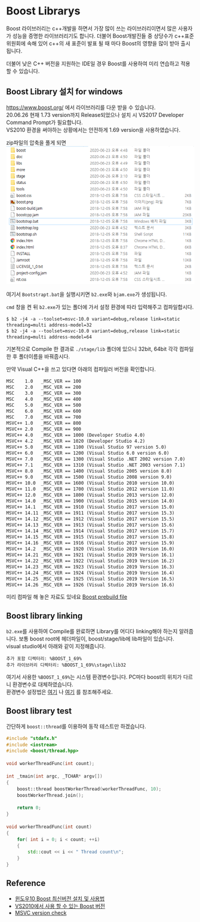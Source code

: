 # Boost Librarys

Boost 라이브러리는 c++개발을 하면서 가장 많이 쓰는 라이브러리이면서 많은 사용자가 성능을 증명한 라이브러리기도 합니다.
더불어 Boost개발진들 중 상당수가 c++표준위원회에 속해 있어 c++의 새 표준이 발표 될 때 마다 Boost의 영향을 많이 받아 출시됩니다.

더불어 낮은 C++ 버전을 지원하는 IDE일 경우 Boost를 사용하여 미리 연습하고 적용 할 수 있습니다.

## Boost Library 설치 for windows
<https://www.boost.org/> 에서 라이브러리를 다운 받을 수 있습니다.  
20.06.26 현재 1.73 version까지 Release되었으나 설치 시 VS2017 Developer Command Prompt가 필요합니다.  
VS2010 환경을 써야하는 상황에서는 안전하게 1.69 version을 사용하였습니다.

zip파일의 압축을 풀게 되면 
![](TIL_img/20-06-26_boost_install_folder.PNG)

여기서 ```Bootstrapt.bat```을 실행시키면 ```b2.exe```와 ```bjam.exe```가 생성됩니다.

```cmd``` 창을 켠 뒤 ```b2.exe```가 있는 폴더에 가서 설정 환경에 따라 입력해주고 컴파일합시다.
```shell script
$ b2 -j4 -a --toolset=msvc-10.0 variant=debug,release link=static threading=multi address-model=32
$ b2 -j4 -a --toolset=msvc-10.0 variant=debug,release link=static threading=multi address-model=64
```
기본적으로 Compile 한 결과로 ```./stage/lib``` 폴더에 있으니 32bit, 64bit 각각 컴파일 한 후 폴더이름을 바꿔줍시다.

만약 Visual C++을 쓰고 있다면 아래의 컴파일러 버전을 확인합니다.
```shell script
MSC    1.0   _MSC_VER == 100
MSC    2.0   _MSC_VER == 200
MSC    3.0   _MSC_VER == 300
MSC    4.0   _MSC_VER == 400
MSC    5.0   _MSC_VER == 500
MSC    6.0   _MSC_VER == 600
MSC    7.0   _MSC_VER == 700
MSVC++ 1.0   _MSC_VER == 800
MSVC++ 2.0   _MSC_VER == 900
MSVC++ 4.0   _MSC_VER == 1000 (Developer Studio 4.0)
MSVC++ 4.2   _MSC_VER == 1020 (Developer Studio 4.2)
MSVC++ 5.0   _MSC_VER == 1100 (Visual Studio 97 version 5.0)
MSVC++ 6.0   _MSC_VER == 1200 (Visual Studio 6.0 version 6.0)
MSVC++ 7.0   _MSC_VER == 1300 (Visual Studio .NET 2002 version 7.0)
MSVC++ 7.1   _MSC_VER == 1310 (Visual Studio .NET 2003 version 7.1)
MSVC++ 8.0   _MSC_VER == 1400 (Visual Studio 2005 version 8.0)
MSVC++ 9.0   _MSC_VER == 1500 (Visual Studio 2008 version 9.0)
MSVC++ 10.0  _MSC_VER == 1600 (Visual Studio 2010 version 10.0)
MSVC++ 11.0  _MSC_VER == 1700 (Visual Studio 2012 version 11.0)
MSVC++ 12.0  _MSC_VER == 1800 (Visual Studio 2013 version 12.0)
MSVC++ 14.0  _MSC_VER == 1900 (Visual Studio 2015 version 14.0)
MSVC++ 14.1  _MSC_VER == 1910 (Visual Studio 2017 version 15.0)
MSVC++ 14.11 _MSC_VER == 1911 (Visual Studio 2017 version 15.3)
MSVC++ 14.12 _MSC_VER == 1912 (Visual Studio 2017 version 15.5)
MSVC++ 14.13 _MSC_VER == 1913 (Visual Studio 2017 version 15.6)
MSVC++ 14.14 _MSC_VER == 1914 (Visual Studio 2017 version 15.7)
MSVC++ 14.15 _MSC_VER == 1915 (Visual Studio 2017 version 15.8)
MSVC++ 14.16 _MSC_VER == 1916 (Visual Studio 2017 version 15.9)
MSVC++ 14.2  _MSC_VER == 1920 (Visual Studio 2019 Version 16.0)
MSVC++ 14.21 _MSC_VER == 1921 (Visual Studio 2019 Version 16.1)
MSVC++ 14.22 _MSC_VER == 1922 (Visual Studio 2019 Version 16.2)
MSVC++ 14.23 _MSC_VER == 1923 (Visual Studio 2019 Version 16.3)
MSVC++ 14.24 _MSC_VER == 1924 (Visual Studio 2019 Version 16.4)
MSVC++ 14.25 _MSC_VER == 1925 (Visual Studio 2019 Version 16.5)
MSVC++ 14.26 _MSC_VER == 1926 (Visual Studio 2019 Version 16.6)
```

미리 컴파일 해 놓은 자료도 있네요 [Boost prebuild file](https://sourceforge.net/projects/boost/files/boost-binaries/)

## Boost library linking
```b2.exe```를 사용하여 Compile를 완료하면 Library를 어디다 linking해야 하는지 알려줍니다.
보통 boost root에 헤더파일이, boost/stage/lib에 lib파일이 있습니다.  
visual studio에서  아래와 같이 지정해줍니다.
```
추가 포함 디렉터리: %BOOST_1_69%
추가 라이브러리 디렉터리: %BOOST_1_69%\stage\lib32
``` 

여기서 사용한 ```%BOOST_1_69%```는 시스템 환경변수입니다. PC마다 boost의 위치가 다르니 환경변수로 대체하였습니다.    
환경변수 설정법은 
[여기](https://m.blog.naver.com/PostView.nhn?blogId=shwotjd14&logNo=221226368685&proxyReferer=https:%2F%2Fwww.google.com%2F)
나
[여기](https://booolean.tistory.com/403)
를 참조해주세요.

## Boost library test
간단하게 ```boost::thread```를 이용하여 동작 테스트만 하겠습니다.
```cpp
#include "stdafx.h"
#include <iostream>
#include <boost/thread.hpp>

void workerThreadFunc(int count);

int _tmain(int argc, _TCHAR* argv[])
{
	boost::thread boostWorkerThread(workerThreadFunc, 10);
	boostWorkerThread.join();

	return 0;
}

void workerThreadFunc(int count)
{
	for( int i = 0; i < count; ++i)
	{
		std::cout << i << " Thread count\n";
	}
}
```

## Reference
* [윈도우10 Boost 최신버전 설치 및 사용법](https://wendys.tistory.com/115)
* [VS2010에서 사용 할 수 있는 Boost 버전](https://smok95.tistory.com/290)
* [MSVC version check](https://en.wikipedia.org/wiki/Microsoft_Visual_C%2B%2B)
